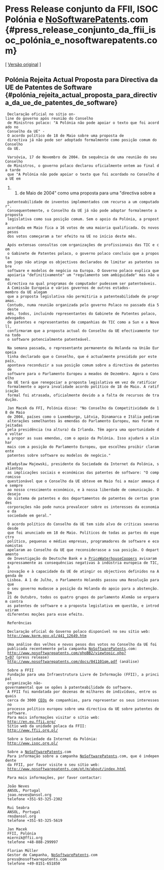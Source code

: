 # Press Release conjunto da FFII, ISOC Polónia e [NoSoftwarePatents](NoSoftwarePatents "wikilink").com {#press_release_conjunto_da_ffii_isoc_polónia_e_nosoftwarepatents.com}

\[ [Versão
original](http://kwiki.ffii.org/admin.cgi?PolandDoesNotSupportCouncilVersionEn "wikilink")
\]

## Polónia Rejeita Actual Proposta para Directiva da UE de Patentes de Software {#polónia_rejeita_actual_proposta_para_directiva_da_ue_de_patentes_de_software}

` Declaração oficial no sítio on-line do governo após reunião do Conselho`\
` de Ministros polaco: "A Polónia não pode apoiar o texto que foi acordado no`\
` Conselho da UE" - O acordo político de 18 de Maio sobre uma proposta de`\
` directiva já não pode ser adoptado formalmente como posição comum do Conselho`\
` da UE.`

` Varsóvia, 17 de Novembro de 2004. Em sequência de uma reunião do seu Conselho`\
` de Ministros, o governo polaco declarou oficialmente ontem ao final da tarde`\
` que "A Polónia não pode apoiar o texto que foi acordado no Conselho da UE em`

1.  1.  de Maio de 2004\" como uma proposta para uma \"directiva sobre a

` patenteabilidade de inventos implementados com recurso a um computador".`\
` Consequentemente, o Conselho da UE já não pode adoptar formalmente a proposta`\
` legislativa como sua posição comum. Sem o apoio da Polónia, a proposta`\
` acordada em Maio fica a 16 votos de uma maioria qualificada. Os novos pesos`\
` dos votos começaram a ter efeito na UE no início deste mês.`

` Após extensas consultas com organizações de profissionais das TIC e com`\
` o Gabinete de Patentes polaco, o governo polaco concluiu que a proposta`\
` em jogo não atinge os objectivos declarados de limitar as patentes sobre`\
` software e modelos de negócio na Europa. O Governo polaco explica que`\
` apoiaria "definitivamente" um "regulamento sem ambiguidade" mas não uma`\
` directiva na qual programas de computador pudessem ser patenteáveis.`\
` A Comissão Europeia e vários governos de outros estados-membro da UE alegam`\
` que a proposta legislativa não permitiria a patenteabilidade de programas.`\
` Contudo, numa reunião organizada pelo governo Polaco no passado dia 5 deste`\
` mês, todos, incluindo representantes do Gabinete de Patentes polaco, advogados`\
` de patentes e representantes de companhias de TIC como a Sun e a Novell,`\
` confirmaram que a proposta actual do Conselho da UE efectivamente torna todo`\
` o software potencialmente patenteável.`

` Na semana passada, o representante permanente da Holanda na União Europeia`\
` tinha declarado que o Conselho, que é actualmente presidido por este país,`\
` apontava reconduzir a sua posição comum sobre a directiva de patentes de`\
` software para o Parlamento Europeu a meados de Dezembro. Agora o Conselho`\
` da UE terá que renegociar a proposta legislativa em vez de ratificar`\
` formalmente o agora invalidade acordo político de 18 de Maio. A ratificação`\
` formal foi atrasada, oficialmente devido a a falta de recursos de tradução.`

` Jan Macek da FFI, Polónia disse: "No Conselho da Competitividade de 18 de Maio`\
` de 2004, países como o Luxemburgo, Látvia, Dinamarca e Itália pediram`\
` alterações semelhantes às emendas do Parlamento Europeu, mas foram rejeitadas`\
` pela presidência (na altura) da Irlanda. Têm agora uma oportunidade de voltar`\
` a propor as suas emendas, com o apoio da Polónia. Isso ajudará a alinhar`\
` mais com a posição do Parlamento Europeu, que escolheu proibir claramente`\
` patentes sobre software ou modelos de negócio."`

` Władysław Majewski, presidente da Sociedade da Internet da Polónia, salientou`\
` as implicações sociais e económicas das patentes de software: "O compromisso`\
` questionável que o Conselho da UE obteve em Maio foi a maior ameaça de sempre`\
` ao nosso crescimento económico, e à nossa liberdade de comunicação. O desejo`\
` do sistema de patentes e dos departamentos de patentes de certas grandes`\
` corporações não pode nunca prevalecer sobre os interesses da economia e da`\
` sociedade em geral."`

` O acordo político do Conselho da UE tem sido alvo de críticas severas desde`\
` que foi anunciado em 18 de Maio. Políticos de todas as partes do espectro`\
` político, pequenas e médias empresas, programadores de software e economistas`\
` apelaram ao Conselho da UE que reconsiderasse a sua posição. O departamento`\
` de Investigação do Deutsche Bank e a `[`PriceWaterhouseCoopers`](PriceWaterhouseCoopers "wikilink")` avisaram`\
` expressamente as consequências negativas à indústria europeia de TIC, à`\
` inovação e à capacidade da UE de atingir os objectivos definidos na Agenda de`\
` Lisboa. A 1 de Julho, o Parlamento Holandês passou uma Resolução para que`\
` o seu governo mudasse a posição da Holanda do apoio para a abstenção. Em`\
` 21 de Outubro, todos os quatro grupos do parlamento Alemão se ergueram contra`\
` as patentes de software e a proposta legislativa em questão, e introduziram`\
` diferentes moções para esse efeito.`

` Referências`

` Declaração oficial do Governo polaco disponível no seu sítio web:`\
` `[`http://www.kprm.gov.pl/441_12649.htm`](http://www.kprm.gov.pl/441_12649.htm)

` Uma análise dos velhos e novos pesos dos votos no Conselho da UE foi`\
` publicada recentemente pela campanha `[`NoSoftwarePatents`](NoSoftwarePatents "wikilink")`.com:`\
` `[`http://www.nosoftwarepatents.com/phpBB2/viewtopic.php?t=97`](http://www.nosoftwarepatents.com/phpBB2/viewtopic.php?t=97)` (press release)`\
` `[`http://www.nosoftwarepatents.com/docs/041101qm.pdf`](http://www.nosoftwarepatents.com/docs/041101qm.pdf)` (análise)`

` Sobre a FFII`\
` Fundação para uma Infraestrutura Livre de Informação (FFII), a principal`\
` organização não-governamental que se opões à patenteabilidade do software.`\
` A FFII foi mandatada por dezenas de milhares de indivíduos, entre os quais`\
` cerca de 3000 `[`CEOs`](CEOs "wikilink")` de companhias, para representar os seus interesses no`\
` processo político europeu sobre uma directiva da UE sobre patentes de software.`\
` Para mais informações visitar o sítio web:`\
` `[`http://en.eu.ffii.org/`](http://en.eu.ffii.org/)\
` Sítio web da unidade polaca da FFII: `\
` `[`http://www.ffii.org.pl/`](http://www.ffii.org.pl/)

` Sobre a Sociedade da Internet da Polónia:`\
` `[`http://www.isoc.org.pl/`](http://www.isoc.org.pl/)

` Sobre a `[`NoSoftwarePatents`](NoSoftwarePatents "wikilink")`.com`\
` Para informação sobre a campanha `[`NoSoftwarePatents`](NoSoftwarePatents "wikilink")`.com, que é independente`\
` da FFII, por favor visite o seu sítio web:`\
` `[`http://www.nosoftwarepatents.com/pt/m/about/index.html`](http://www.nosoftwarepatents.com/pt/m/about/index.html)

` Para mais informações, por favor contactar:`

` João Neves`\
` ANSOL, Portugal`\
` joao.neves@ansol.org`\
` telefone +351-93-325-2302`

` Rui Seabra`\
` ANSOL, Portugal`\
` rms@ansol.org`\
` telefone +351-93-325-5619`

` Jan Macek`\
` FFII, Polónia`\
` miernik@ffii.org`\
` telefone +48-888-299997`

` Florian Müller`\
` Gestor de Campanha, `[`NoSoftwarePatents`](NoSoftwarePatents "wikilink")`.com`\
` press@nosoftwarepatents.com`\
` telefone +49-8151-651850`
